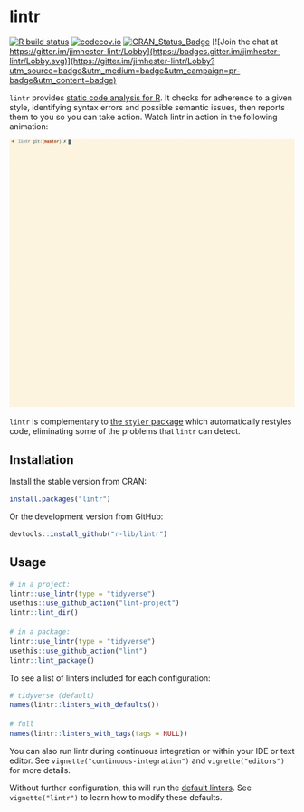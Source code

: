 # lintr
[![R build status](https://github.com/r-lib/lintr/workflows/R-CMD-check/badge.svg)](https://github.com/r-lib/lintr/actions)
[![codecov.io](https://codecov.io/github/r-lib/lintr/coverage.svg?branch=master)](https://codecov.io/github/r-lib/lintr?branch=master)
[![CRAN_Status_Badge](https://www.r-pkg.org/badges/version/lintr)](https://cran.r-project.org/package=lintr)
[![Join the chat at https://gitter.im/jimhester-lintr/Lobby](https://badges.gitter.im/jimhester-lintr/Lobby.svg)](https://gitter.im/jimhester-lintr/Lobby?utm_source=badge&utm_medium=badge&utm_campaign=pr-badge&utm_content=badge)

`lintr` provides [static code analysis for R](https://en.wikipedia.org/wiki/Static_program_analysis). It checks for adherence to a given style, identifying syntax errors and possible semantic issues, then reports them to you so you can take action. Watch lintr in action in the following animation:

![](man/figures/demo.gif "lintr demo")

`lintr` is complementary to [the `styler` package](https://github.com/r-lib/styler) which automatically restyles code, eliminating some of the problems that `lintr` can detect.

## Installation

Install the stable version from CRAN:

```R
install.packages("lintr")
```

Or the development version from GitHub:

```R
devtools::install_github("r-lib/lintr")
```

## Usage

```R
# in a project:
lintr::use_lintr(type = "tidyverse")
usethis::use_github_action("lint-project")
lintr::lint_dir()

# in a package:
lintr::use_lintr(type = "tidyverse")
usethis::use_github_action("lint")
lintr::lint_package()
```

To see a list of linters included for each configuration:

```R
# tidyverse (default)
names(lintr::linters_with_defaults())

# full
names(lintr::linters_with_tags(tags = NULL))
```

You can also run lintr during continuous integration or within your IDE or text editor. See `vignette("continuous-integration")` and `vignette("editors")` for more details.

Without further configuration, this will run the [default linters](https://lintr.r-lib.org/reference/default_linters.html). See `vignette("lintr")` to learn how to modify these defaults.
